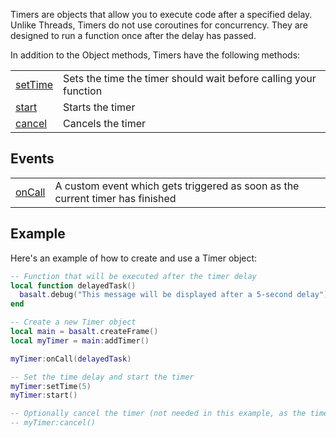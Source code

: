 Timers are objects that allow you to execute code after a specified delay. Unlike Threads, Timers do not use coroutines for concurrency. They are designed to run a function once after the delay has passed.

In addition to the Object methods, Timers have the following methods:

|   |   |
|---|---|
|[setTime](objects/Timer/setTime.md)|Sets the time the timer should wait before calling your function
|[start](objects/Timer/start.md)|Starts the timer
|[cancel](objects/Timer/cancel.md)|Cancels the timer

## Events

|   |   |
|---|---|
|[onCall](objects/Timer/onCall.md)|A custom event which gets triggered as soon as the current timer has finished

## Example

Here's an example of how to create and use a Timer object:

```lua
-- Function that will be executed after the timer delay
local function delayedTask()
  basalt.debug("This message will be displayed after a 5-second delay")
end

-- Create a new Timer object
local main = basalt.createFrame()
local myTimer = main:addTimer()

myTimer:onCall(delayedTask)

-- Set the time delay and start the timer
myTimer:setTime(5)
myTimer:start()

-- Optionally cancel the timer (not needed in this example, as the timer will finish on its own)
-- myTimer:cancel()
```